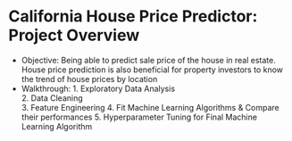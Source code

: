 # California House Price Predictor: Project Overview
* Objective: Being able to predict sale price of the house in real estate. House price prediction is also beneficial for property investors to know the trend of house prices by location 
* Walkthrough: 1. Exploratory Data Analysis<br/> 
               2. Data Cleaning<br/>
               3. Feature Engineering 
               4. Fit Machine Learning Algorithms & Compare their performances 
               5. Hyperparameter Tuning for Final Machine Learning Algorithm 
